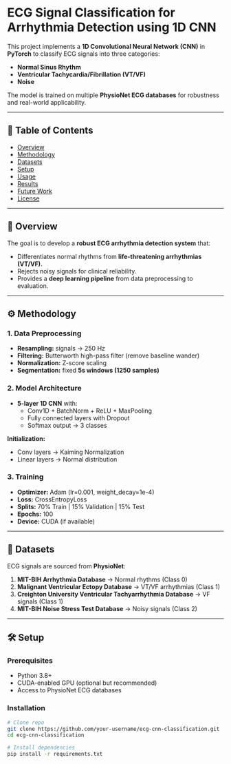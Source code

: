 # ECG Signal Classification for Arrhythmia Detection using 1D CNN

This project implements a **1D Convolutional Neural Network (CNN)** in **PyTorch** to classify ECG signals into three categories:

- **Normal Sinus Rhythm**
- **Ventricular Tachycardia/Fibrillation (VT/VF)**
- **Noise**

The model is trained on multiple **PhysioNet ECG databases** for robustness and real-world applicability.

---

## 📖 Table of Contents
- [Overview](#overview)
- [Methodology](#methodology)
- [Datasets](#datasets)
- [Setup](#setup)
- [Usage](#usage)
- [Results](#results)
- [Future Work](#future-work)
- [License](#license)

---

## 📌 Overview
The goal is to develop a **robust ECG arrhythmia detection system** that:
- Differentiates normal rhythms from **life-threatening arrhythmias (VT/VF)**.
- Rejects noisy signals for clinical reliability.
- Provides a **deep learning pipeline** from data preprocessing to evaluation.

---

## ⚙️ Methodology

### 1. Data Preprocessing
- **Resampling:** signals → 250 Hz
- **Filtering:** Butterworth high-pass filter (remove baseline wander)
- **Normalization:** Z-score scaling
- **Segmentation:** fixed **5s windows (1250 samples)**

### 2. Model Architecture
- **5-layer 1D CNN** with:
  - Conv1D + BatchNorm + ReLU + MaxPooling
  - Fully connected layers with Dropout
  - Softmax output → 3 classes

**Initialization:**
- Conv layers → Kaiming Normalization  
- Linear layers → Normal distribution  

### 3. Training
- **Optimizer:** Adam (lr=0.001, weight_decay=1e-4)  
- **Loss:** CrossEntropyLoss  
- **Splits:** 70% Train | 15% Validation | 15% Test  
- **Epochs:** 100  
- **Device:** CUDA (if available)  

---

## 📂 Datasets
ECG signals are sourced from **PhysioNet**:

1. **MIT-BIH Arrhythmia Database** → Normal rhythms (Class 0)  
2. **Malignant Ventricular Ectopy Database** → VT/VF arrhythmias (Class 1)  
3. **Creighton University Ventricular Tachyarrhythmia Database** → VF signals (Class 1)  
4. **MIT-BIH Noise Stress Test Database** → Noisy signals (Class 2)  

---

## 🛠 Setup

### Prerequisites
- Python 3.8+
- CUDA-enabled GPU (optional but recommended)
- Access to PhysioNet ECG databases

### Installation
```bash
# Clone repo
git clone https://github.com/your-username/ecg-cnn-classification.git
cd ecg-cnn-classification

# Install dependencies
pip install -r requirements.txt
